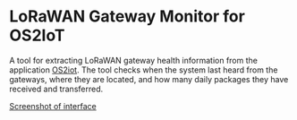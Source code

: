 # LoRaWAN Gateway Monitor for OS2IoT
A tool for extracting LoRaWAN gateway health information from the application [OS2iot](https://os2.eu/produkt/os2iot). The tool checks when the system last heard from the gateways, where they are located, and how many daily packages they have received and transferred.

[Screenshot of interface](https://github.com/ITKCityLab/LoRaWan_Gateway_Monitor)
